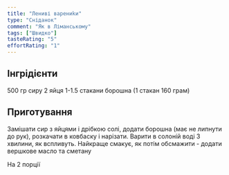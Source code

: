 ```yaml
---
title: "Лениві варениkи"
type: "Сніданок"
comment: "Як в Ліманському"
tags: ["Швидко"]
tasteRating: "5"
effortRating: "1"
---
```


## Інгрідієнти

500 гр сиру
2 яйця
1-1.5 стакани борошна (1 стакан 160 грам)
 

## Приготування

Замішати сир з яйцями і дрібкою солі, додати борошна (має не липнути до рук), розкачати в ковбаску і нарізати. Варити в солоній воді 3 хвилини, як вспливуть. Найкраще смакує, як потім обсмажити - додати вершкове масло та сметану

На 2 порції
